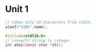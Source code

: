 # Unit 1

```c
// takes only 19 characters from stdin.
scanf("%19s",name); 
```

```c
#include<stdlib.h>
// converts string to integer
int atoi(const char *str);
```